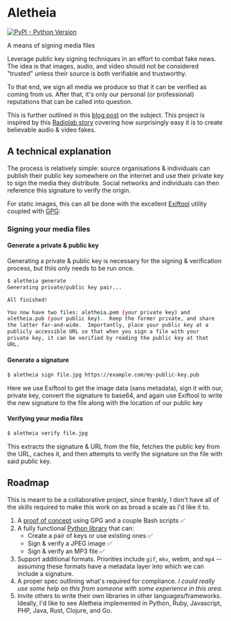 # Aletheia
[![PyPI - Python Version](https://img.shields.io/pypi/pyversions/aletheia.svg)](https://pypi.org/project/aletheia/)

A means of signing media files

Leverage public key signing techniques in an effort to combat fake news.  The
idea is that images, audio, and video should not be considered "trusted" unless
their source is both verifiable and trustworthy.

To that end, we sign all media we produce so that it can be verified as coming 
from us.  After that, it's only our personal (or professional) reputations that
can be called into question.

This is further outlined in this [blog post](https://danielquinn.org/blog/public-key-authentication-for-media-files-why-isnt-this-a-thing/)
on the subject.  This project is inspired by this [Radiolab story](http://futureoffakenews.com/videos.html)
covering how surprisingly easy it is to create believable audio & video fakes.

## A technical explanation

The process is relatively simple: source organisations & individuals can
publish their public key somewhere on the internet and use their private key to
sign the media they distribute.  Social networks and individuals can then
reference this signature to verify the origin.

For static images, this can all be done with the excellent [Exiftool](https://sno.phy.queensu.ca/~phil/exiftool/)
utility coupled with [GPG](https://www.gnupg.org/):

### Signing your media files

#### Generate a private & public key

Generating a private & public key is necessary for the signing & verification
process, but thiis only needs to be run once.

```bash
$ aletheia generate
Generating private/public key pair...

All finished!

You now have two files: aletheia.pem (your private key) and
aletheia.pub (your public key).  Keep the former private, and share
the latter far-and-wide.  Importantly, place your public key at a
publicly accessible URL so that when you sign a file with your
private key, it can be verified by reading the public key at that
URL.
```

#### Generate a signature

```bash
$ aletheia sign file.jpg https://example.com/my-public-key.pub
```

Here we use Exiftool to get the image data (sans metadata), sign it with our,
private key, convert the signature to base64, and again use Exiftool to write
the new signature to the file along with the location of our public key

#### Verifying your media files

```bash
$ aletheia verify file.jpg
```

This extracts the signature & URL from the file, fetches the public key from
the URL, caches it, and then attempts to verify the signature on the file with
said public key.


## Roadmap

This is meant to be a collaborative project, since frankly, I don't have all of
the skills required to make this work on as broad a scale as I'd like it to.

1. A [proof of concept](https://github.com/danielquinn/aletheia/tree/master/proof-of-concept)
   using GPG and a couple Bash scripts ✅
2. A fully functional [Python library](https://pypi.org/project/aletheia/)
   that can:
    * Create a pair of keys or use existing ones ✅
    * Sign & verify a JPEG image ✅
    * Sign & verify an MP3 file ✅
3. Support additional formats.  Priorities include `gif`, `mkv`, webm, and
   `mp4` -- assuming these formats have a metadata layer into which we can
   include a signature.
4. A proper spec outlining what's required for compliance.  *I could really use
   some help on this from someone with some experience in this area*.
5. Invite others to write their own libraries in other languages/frameworks.
   Ideally, I'd like to see Aletheia implemented in Python, Ruby, Javascript,
   PHP, Java, Rust, Clojure, and Go.
